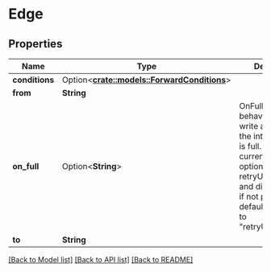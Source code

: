 # Edge

## Properties

Name | Type | Description | Notes
------------ | ------------- | ------------- | -------------
**conditions** | Option<[**crate::models::ForwardConditions**](ForwardConditions.md)> |  | [optional]
**from** | **String** |  | 
**on_full** | Option<**String**> | OnFull specifies the behaviour for the write actions when the inter step buffer is full. There are currently two options, retryUntilSuccess and discardLatest. if not provided, the default value is set to \"retryUntilSuccess\" | [optional]
**to** | **String** |  | 

[[Back to Model list]](../README.md#documentation-for-models) [[Back to API list]](../README.md#documentation-for-api-endpoints) [[Back to README]](../README.md)



